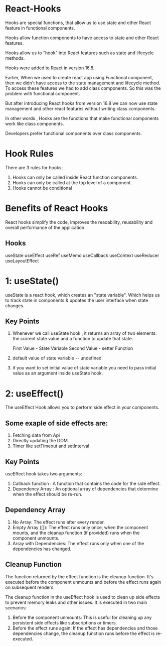 # React-Hooks

Hooks are special functions, that allow us to use state and other React feature in functional components.

Hooks allow function components to have access to state and other React features.

Hooks allow us to "hook" into React features such as state and lifecycle methods.

Hooks were added to React in version 16.8.

Earlier, When we used to create react app using Functional component, then we didn't have access to the
state management and lifecycle method.
To access these features we had to add class components.
So this was the problem with functional component.

But after introducing React hooks from version 16.8 we can now use state management and other react features
without writing class components.

In other words , Hooks are the functions that make functional components work like class components.

Developers prefer functional components over class components.

# Hook Rules

There are 3 rules for hooks:

1. Hooks can only be called inside React function components.
2. Hooks can only be called at the top level of a component.
3. Hooks cannot be conditional

# Benefits of React Hooks

React hooks simplify the code, improves the readability, reusability and overall performance of the application.

## Hooks

useState
useEffect
useRef
useMemo
useCallback
useContext
useReducer
useLayoutEffect

# 1: useState()

useState is a react hook, which creates an "state variable". Which helps us to track state in components & updates
the user interface when state changes.

<!-- useState is a react hook, which is used to create "state variable" to manage state  -->

## Key Points

1) Whenever we call useState hook , it returns an array of two elements: the current state value and a function to update that state.

   First Value - State Variable 
   Second Value - setter Function 

2) default value of state variable -- undefined

3) if you want to set initial value of state variable you need to pass initial value as an argument inside useState hook.



# 2: useEffect()
The useEffect Hook allows you to perform side effect in your components.

## Some exaple of side effects are:
1) Fetching data from Api
2) Directly updating the DOM.
3) Timer like setTimeout and setInterval 

## Key Points 
useEffect hook takes two arguments:
1) Callback function :  A function that contains the code for the side effect. 
2) Dependency Array : An optional array of dependencies that determine when the effect should be re-run.

## Dependency Array
1) No Array: The effect runs after every render.
2) Empty Array ([]): The effect runs only once, when the component mounts, and the cleanup function (if provided) runs when the component unmounts.
3) Array with Dependencies: The effect runs only when one of the dependencies has changed.

## Cleanup Function
The function returned by the effect function is the cleanup function. It's executed before the component unmounts and before the effect runs again on subsequent renders.

The cleanup function in the useEffect hook is used to clean up side effects to prevent memory leaks and other issues. It is executed in two main scenarios:

1) Before the component unmounts: This is useful for cleaning up any persistent side effects like subscriptions or timers.
2) Before the effect runs again: If the effect has dependencies and those dependencies change, the cleanup function runs before the effect is re-executed.